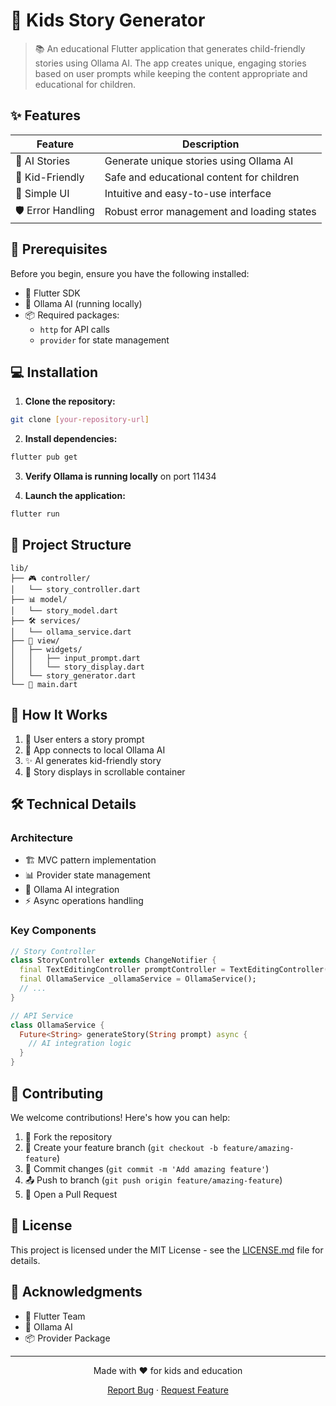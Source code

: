 # 🎨 Kids Story Generator

> 📚 An educational Flutter application that generates child-friendly stories using Ollama AI. The app creates unique, engaging stories based on user prompts while keeping the content appropriate and educational for children.

## ✨ Features

| Feature | Description |
|---------|-------------|
| 🤖 AI Stories | Generate unique stories using Ollama AI |
| 👶 Kid-Friendly | Safe and educational content for children |
| 🎯 Simple UI | Intuitive and easy-to-use interface |
| 🛡️ Error Handling | Robust error management and loading states |


## 🚀 Prerequisites

Before you begin, ensure you have the following installed:
* 📱 Flutter SDK
* 🤖 Ollama AI (running locally)
* 📦 Required packages:
  * `http` for API calls
  * `provider` for state management

## 💻 Installation

1. **Clone the repository:**
```bash
git clone [your-repository-url]
```

2. **Install dependencies:**
```bash
flutter pub get
```

3. **Verify Ollama is running locally** on port 11434

4. **Launch the application:**
```bash
flutter run
```

## 📁 Project Structure

```
lib/
├── 🎮 controller/
│   └── story_controller.dart
├── 📊 model/
│   └── story_model.dart
├── 🛠️ services/
│   └── ollama_service.dart
├── 🎨 view/
│   ├── widgets/
│   │   ├── input_prompt.dart
│   │   └── story_display.dart
│   └── story_generator.dart
└── 🚀 main.dart
```

## 🔄 How It Works

1. 📝 User enters a story prompt
2. 🤖 App connects to local Ollama AI
3. ✨ AI generates kid-friendly story
4. 📱 Story displays in scrollable container

## 🛠️ Technical Details

### Architecture
* 🏗️ MVC pattern implementation
* 📊 Provider state management
* 🤖 Ollama AI integration
* ⚡ Async operations handling

### Key Components

```dart
// Story Controller
class StoryController extends ChangeNotifier {
  final TextEditingController promptController = TextEditingController();
  final OllamaService _ollamaService = OllamaService();
  // ...
}

// API Service
class OllamaService {
  Future<String> generateStory(String prompt) async {
    // AI integration logic
  }
}
```

## 🤝 Contributing

We welcome contributions! Here's how you can help:

1. 🍴 Fork the repository
2. 🌿 Create your feature branch (`git checkout -b feature/amazing-feature`)
3. 💾 Commit changes (`git commit -m 'Add amazing feature'`)
4. 📤 Push to branch (`git push origin feature/amazing-feature`)
5. 🎯 Open a Pull Request

## 📝 License

This project is licensed under the MIT License - see the [LICENSE.md](LICENSE.md) file for details.

## 🙏 Acknowledgments

* 💙 Flutter Team
* 🤖 Ollama AI
* 📦 Provider Package

---

<div align="center">
  Made with ❤️ for kids and education
  
  [Report Bug](https://github.com/yourusername/repo/issues) · [Request Feature](https://github.com/yourusername/repo/issues)
</div>
